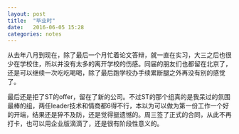 ```yaml
---
layout: post
title:  "毕业时"
date:   2016-06-05 15:28
categories: notes
---
```


从去年八月到现在，除了最后一个月忙着论文答辩，就一直在实习，大三之后也很少在学校住，所以并没有太多的离开学校的伤感。同届的朋友们也都留在北京了，还是可以继续一次吃吃喝喝，除了最后跑学校办手续累断腿之外再没有别的感觉了。

最后还是拒了ST的offer，留在了新的公司。不过ST的那个组真的是我呆过的氛围最棒的组，两任leader技术和情商都6得不行，本以为可以做为第一份工作一个好的开端，结果还是猝不及防，还是觉得挺遗憾的。周三签了正式的合同，从此不再打卡，也可以用企业版滴滴了，还是很有阶段性意义的。